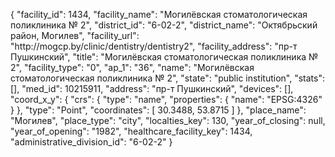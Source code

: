 {
    "facility_id": 1434,
    "facility_name": "Могилёвская стоматологическая поликлиника № 2",
    "district_id": "6-02-2",
    "district_name": "Октябрьский район, Могилев",
    "facility_url": "http:\/\/mogcp.by\/clinic\/dentistry\/dentistry2",
    "facility_address": "пр-т Пушкинский",
    "title": "Могилёвская стоматологическая поликлиника № 2",
    "facility_type": "0",
    "ap_1": "36",
    "name": "Могилёвская стоматологическая поликлиника № 2",
    "state": "public institution",
    "stats": [],
    "med_id": 10215911,
    "address": "пр-т Пушкинский",
    "devices": [],
    "coord_x_y": {
        "crs": {
            "type": "name",
            "properties": {
                "name": "EPSG:4326"
            }
        },
        "type": "Point",
        "coordinates": [
            30.3488,
            53.8715
        ]
    },
    "place_name": "Могилев",
    "place_type": "city",
    "localties_key": 130,
    "year_of_closing": null,
    "year_of_opening": "1982",
    "healthcare_facility_key": 1434,
    "administrative_division_id": "6-02-2"
}
